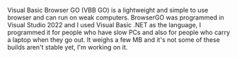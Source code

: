 Visual Basic Browser GO (VBB GO) is a lightweight and simple to use browser and can run on weak computers. BrowserGO was programmed in Visual Studio 2022 and I used Visual Basic .NET as the language, I programmed it for people who have slow PCs and also for people who carry a laptop when they go out. It weighs a few MB and it's not some of these builds aren't stable yet, I'm working on it.
